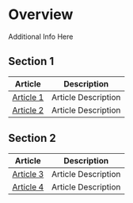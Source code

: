 # Overview

Additional Info Here

## Section 1

| Article                                | Description         |
| -------------------------------------- | ------------------- |
| [Article 1](./section-one/article1.md) | Article Description |
| [Article 2](./section-one/article2.md) | Article Description |

## Section 2

| Article                                | Description         |
| -------------------------------------- | ------------------- |
| [Article 3](./section-two/article3.md) | Article Description |
| [Article 4](./section-two/article4.md) | Article Description |
